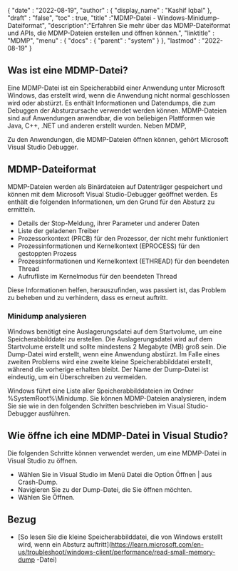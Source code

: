 {
  "date" : "2022-08-19",
  "author" : {
    "display_name" : "Kashif Iqbal"
},
  "draft" : "false",
  "toc" : true,
  "title" :"MDMP-Datei - Windows-Minidump-Dateiformat",
  "description":"Erfahren Sie mehr über das MDMP-Dateiformat und APIs, die MDMP-Dateien erstellen und öffnen können.",
  "linktitle" : "MDMP",
  "menu" : {
    "docs" : {
      "parent" : "system"
}
},
  "lastmod" : "2022-08-19"
}

## Was ist eine MDMP-Datei?

Eine MDMP-Datei ist ein Speicherabbild einer Anwendung unter Microsoft Windows, das erstellt wird, wenn die Anwendung nicht normal geschlossen wird oder abstürzt. Es enthält Informationen und Datendumps, die zum Debuggen der Absturzursache verwendet werden können. MDMP-Dateien sind auf Anwendungen anwendbar, die von beliebigen Plattformen wie Java, C++, .NET und anderen erstellt wurden. Neben MDMP,

Zu den Anwendungen, die MDMP-Dateien öffnen können, gehört Microsoft Visual Studio Debugger.

## MDMP-Dateiformat

MDMP-Dateien werden als Binärdateien auf Datenträger gespeichert und können mit dem Microsoft Visual Studio-Debugger geöffnet werden. Es enthält die folgenden Informationen, um den Grund für den Absturz zu ermitteln.

* Details der Stop-Meldung, ihrer Parameter und anderer Daten
* Liste der geladenen Treiber
* Prozessorkontext (PRCB) für den Prozessor, der nicht mehr funktioniert
* Prozessinformationen und Kernelkontext (EPROCESS) für den gestoppten Prozess
* Prozessinformationen und Kernelkontext (ETHREAD) für den beendeten Thread
* Aufrufliste im Kernelmodus für den beendeten Thread

Diese Informationen helfen, herauszufinden, was passiert ist, das Problem zu beheben und zu verhindern, dass es erneut auftritt.

### Minidump analysieren

Windows benötigt eine Auslagerungsdatei auf dem Startvolume, um eine Speicherabbilddatei zu erstellen. Die Auslagerungsdatei wird auf dem Startvolume erstellt und sollte mindestens 2 Megabyte (MB) groß sein. Die Dump-Datei wird erstellt, wenn eine Anwendung abstürzt. Im Falle eines zweiten Problems wird eine zweite kleine Speicherabbilddatei erstellt, während die vorherige erhalten bleibt. Der Name der Dump-Datei ist eindeutig, um ein Überschreiben zu vermeiden.

Windows führt eine Liste aller Speicherabbilddateien im Ordner %SystemRoot%\Minidump. Sie können MDMP-Dateien analysieren, indem Sie sie wie in den folgenden Schritten beschrieben im Visual Studio-Debugger ausführen.

## Wie öffne ich eine MDMP-Datei in Visual Studio?

Die folgenden Schritte können verwendet werden, um eine MDMP-Datei in Visual Studio zu öffnen.

* Wählen Sie in Visual Studio im Menü Datei die Option Öffnen | aus Crash-Dump.
* Navigieren Sie zu der Dump-Datei, die Sie öffnen möchten.
* Wählen Sie Öffnen.

## Bezug

* [So lesen Sie die kleine Speicherabbilddatei, die von Windows erstellt wird, wenn ein Absturz auftritt](https://learn.microsoft.com/en-us/troubleshoot/windows-client/performance/read-small-memory-dump -Datei)

